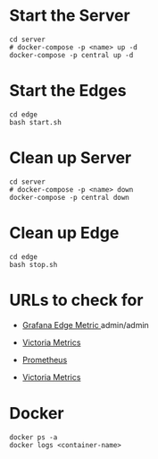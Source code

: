 # Start the Server 
```
cd server
# docker-compose -p <name> up -d
docker-compose -p central up -d
```

# Start the Edges 

```
cd edge
bash start.sh

```

# Clean up Server

```
cd server
# docker-compose -p <name> down
docker-compose -p central down

```
# Clean up Edge
```
cd edge
bash stop.sh 
```


# URLs to check for 
- [Grafana Edge Metric ](http://localhost:3000/d/RRXqbQ9Mz/up?orgId=1&refresh=5s) 
  admin/admin

- [Victoria Metrics](http://localhost:3000/d/wNf0q_kZk/victoriametrics)

- [Prometheus](http://localhost:9090/targets)

- [Victoria Metrics](http://localhost:8428/metrics)

# Docker 
```
docker ps -a
docker logs <container-name> 
```